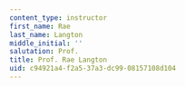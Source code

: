 ```yaml
---
content_type: instructor
first_name: Rae
last_name: Langton
middle_initial: ''
salutation: Prof.
title: Prof. Rae Langton
uid: c94921a4-f2a5-37a3-dc99-08157108d104
---
```

